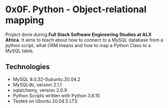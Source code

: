 # 0x0F. Python - Object-relational mapping

Project done during **Full Stack Software Engineering Studies at ALX Africa**. It aims to teach about how to connect to a MySQL database from a python script, what ORM means and how to map a Python Class to a MySQL table.

## Technologies
* MySQL 8.0.32-0ubuntu.20.04.2
* MySQLdb, version 2.1.1
* sqlalchemy, version 2.0.9
* Python Scripts written with Python 3.8.10
* Tested on Ubuntu 20.04.5 LTS
